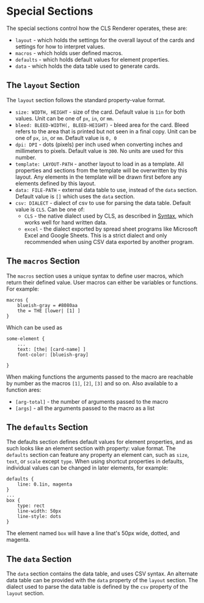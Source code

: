 # Special Sections

The special sections control how the CLS Renderer operates, these are:

 - `layout` - which holds the settings for the overall layout of the cards and settings for how to interpret values.
 - `macros` - which holds user defined macros.
 - `defaults` - which holds default values for element properties.
 - `data` - which holds the data table used to generate cards.

## The `layout` Section

The `layout` section follows the standard property-value format.

 - `size: WIDTH, HEIGHT` - size of the card. Default value is `1in` for both values. Unit can be one of `px`, `in`, or `mm`.
 - `bleed: BLEED-WIDTH(, BLEED-HEIGHT)` - bleed area for the card. Bleed refers to the area that is printed but not seen in a final copy. Unit can be one of `px`, `in`, or `mm`. Default value is `0, 0`
 - `dpi: DPI` - dots (pixels) per inch used when converting inches and millimeters to pixels. Default value is `300`. No units are used for this number.
 - `template: LAYOUT-PATH` - another layout to load in as a template. All properties and sections from the template will be overwritten by this layout. Any elements in the template will be drawn first before any elements defined by this layout.
 - `data: FILE-PATH` - external data table to use, instead of the `data` section. Default value is `[]` which uses the `data` section.
 - `csv: DIALECT` - dialect of csv to use for parsing the data table. Default value is `CLS`. Can be one of: 
     - `CLS` - the native dialect used by CLS, as described in [Syntax](./Syntax.md), which works well for hand written data.
     - `excel` - the dialect exported by spread sheet programs like Microsoft Excel and Google Sheets. This is a strict dialect and only recommended when using CSV data exported by another program.

## The `macros` Section

The `macros` section uses a unique syntax to define user macros, which return their defined value. User macros can either be variables or functions. For example:

    macros {
        blueish-gray = #8080aa
        the = THE [lower| [1] ]
    }

Which can be used as

    some-element {
        ...
        text: [the| [card-name] ]
        font-color: [blueish-gray]

    }

When making functions the arguments passed to the macro are reachable by number as the macros `[1]`, `[2]`, `[3]` and so on. Also available to a function ares:
 
 - `[arg-total]` - the number of arguments passed to the macro
 - `[args]` - all the arguments passed to the macro as a list

## The `defaults` Section

The defaults section defines default values for element properties, and as such looks like an element section with property: value format. The `defaults` section can feature any property an element can, such as `size`, `text`, or `scale` except `type`. When using shortcut properties in defaults, individual values can be changed in later elements, for example: 

    defaults {
        line: 0.1in, magenta
    }
    ...
    box {
        type: rect
        line-width: 50px
        line-style: dots
    }

The element named `box` will have a line that's 50px wide, dotted, and magenta.

## The `data` Section

The `data` section contains the data table, and uses CSV syntax. An alternate data table can be provided with the `data` property of the `layout` section. The dialect used to parse the data table is defined by the `csv` property of the `layout` section.
